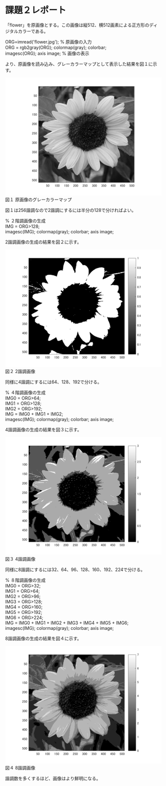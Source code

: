 # 課題２レポート

「flower」を原画像とする。この画像は縦512、横512画素による正方形のディジタルカラーである。

ORG=imread('flower.jpg'); % 原画像の入力  
ORG = rgb2gray(ORG); colormap(gray); colorbar;  
imagesc(ORG); axis image; % 画像の表示

より、原画像を読み込み、グレーカラーマップとして表示した結果を図１に示す。

![原画像](https://github.com/Koukuri/work_image_processing/blob/master/image/kadai2.1.png)
図１ 原画像のグレーカラーマップ

図１は256諧調なので2諧調にするには半分の128で分ければよい。

% ２階調画像の生成  
IMG = ORG>128;  
imagesc(IMG); colormap(gray); colorbar;  axis image;

2諧調画像の生成の結果を図２に示す。

![原画像](https://github.com/Koukuri/work_image_processing/blob/master/image/kadai2.2.png)
図２ 2諧調画像

同様に4諧調にするには64、128、192で分ける。

% ４階調画像の生成  
IMG0 = ORG>64;  
IMG1 = ORG>128;  
IMG2 = ORG>192;  
IMG = IMG0 + IMG1 + IMG2;  
imagesc(IMG); colormap(gray); colorbar;  axis image;

4諧調画像の生成の結果を図３に示す。

![原画像](https://github.com/Koukuri/work_image_processing/blob/master/image/kadai2.3.png)
図３ 4諧調画像

同様に8諧調にするには32、64、96、128、160、192、224で分ける。

% ８階調画像の生成  
IMG0 = ORG>32;  
IMG1 = ORG>64;  
IMG2 = ORG>96;  
IMG3 = ORG>128;  
IMG4 = ORG>160;  
IMG5 = ORG>192;  
IMG6 = ORG>224;  
IMG = IMG0 + IMG1 + IMG2 + IMG3 + IMG4 + IMG5 + IMG6;  
imagesc(IMG); colormap(gray); colorbar;  axis image;

8諧調画像の生成の結果を図４に示す。

![原画像](https://github.com/Koukuri/work_image_processing/blob/master/image/kadai2.4.png)
図４ 8諧調画像

諧調数を多くするほど、画像はより鮮明になる。
